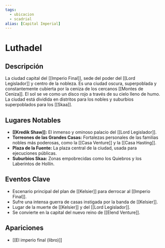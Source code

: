 ```yaml
---
tags:
  - ubicacion
  - scadrial
alias: [Capital Imperial]
---
```


# Luthadel

## Descripción
La ciudad capital del [[Imperio Final]], sede del poder del [[Lord Legislador]] y centro de la nobleza. Es una ciudad oscura, superpoblada y constantemente cubierta por la ceniza de los cercanos [[Montes de Ceniza]]. El sol se ve como un disco rojo a través de su cielo lleno de humo. La ciudad está dividida en distritos para los nobles y suburbios superpoblados para los [[Skaa]].

## Lugares Notables
*   **[[Kredik Shaw]]:** El inmenso y ominoso palacio del [[Lord Legislador]].
*   **Torreones de las Grandes Casas:** Fortalezas personales de las familias nobles más poderosas, como la [[Casa Venture]] y la [[Casa Hasting]].
*   **Plaza de la Fuente:** La plaza central de la ciudad, usada para ejecuciones públicas.
*   **Suburbios Skaa:** Zonas empobrecidas como los Quiebros y los Laberintos de Hollín.

## Eventos Clave
*   Escenario principal del plan de [[Kelsier]] para derrocar al [[Imperio Final]].
*   Sufre una intensa guerra de casas instigada por la banda de [[Kelsier]].
*   Lugar de la muerte de [[Kelsier]] y del [[Lord Legislador]].
*   Se convierte en la capital del nuevo reino de [[Elend Venture]].

## Apariciones
* [[El imperio final (libro)]]